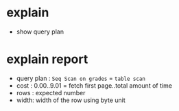 # explain

- show query plan

# explain report

- query plan : `Seq Scan on grades` = `table scan`
- cost : 0.00..9.01 = fetch first page..total amount of time
- rows : expected number
- width: width of the row using byte unit

